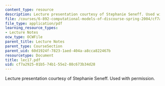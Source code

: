 ```yaml
---
content_type: resource
description: Lecture presentation courtesy of Stephanie Seneff. Used with permission.
file: /courses/6-892-computational-models-of-discourse-spring-2004/cf7a292501b574b155e288c673b34d28_lec17.pdf
file_type: application/pdf
learning_resource_types:
- Lecture Notes
ocw_type: OCWFile
parent_title: Lecture Notes
parent_type: CourseSection
parent_uid: 60d1924f-7823-1aed-404a-a8cca822467b
resourcetype: Document
title: lec17.pdf
uid: cf7a2925-01b5-74b1-55e2-88c673b34d28
---
```

Lecture presentation courtesy of Stephanie Seneff. Used with permission.

